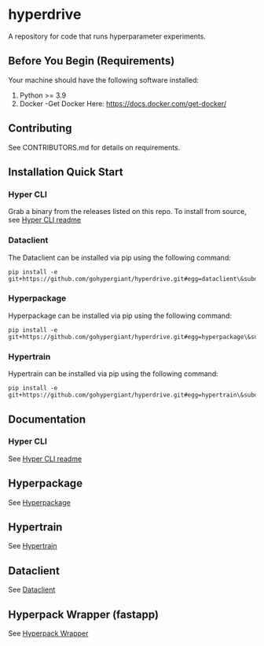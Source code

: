 # hyperdrive

A repository for code that runs hyperparameter experiments.

## Before You Begin (Requirements)

Your machine should have the following software installed:

1. Python >= 3.9
2. Docker
   -Get Docker Here: https://docs.docker.com/get-docker/

## Contributing

See CONTRIBUTORS.md for details on requirements.

## Installation Quick Start

### Hyper CLI

Grab a binary from the releases listed on this repo. To install from source, see [Hyper CLI readme](hyper/README.md#installing-from-source)

### Dataclient

The Dataclient can be installed via pip using the following command:
```
pip install -e git+https://github.com/gohypergiant/hyperdrive.git#egg=dataclient\&subdirectory=dataclient
```

### Hyperpackage

Hyperpackage can be installed via pip using the following command:
```
pip install -e git+https://github.com/gohypergiant/hyperdrive.git#egg=hyperpackage\&subdirectory=hyperpackage
```

### Hypertrain

Hypertrain can be installed via pip using the following command:
```
pip install -e git+https://github.com/gohypergiant/hyperdrive.git#egg=hypertrain\&subdirectory=hypertrain
```

## Documentation

### Hyper CLI

See [Hyper CLI readme](hyper/README.md)

## Hyperpackage

See [Hyperpackage](hyperpackage/README.md)

## Hypertrain

See [Hypertrain](hypertrain/README.md)

## Dataclient

See [Dataclient](dataclient/README.md)

## Hyperpack Wrapper (fastapp)

See [Hyperpack Wrapper](fastapp/README.md)
